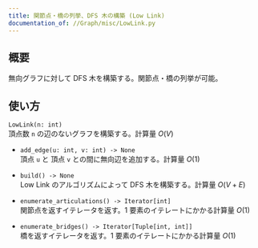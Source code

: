```yaml
---
title: 関節点・橋の列挙、DFS 木の構築 (Low Link)
documentation_of: //Graph/misc/LowLink.py
---
```


## 概要
無向グラフに対して DFS 木を構築する。関節点・橋の列挙が可能。

## 使い方
`LowLink(n: int)`  
頂点数 `n` の辺のないグラフを構築する。計算量 $O(V)$

- `add_edge(u: int, v: int) -> None`  
頂点 `u` と 頂点 `v` との間に無向辺を追加する。計算量 $O(1)$

- `build() -> None`  
Low Link のアルゴリズムによって DFS 木を構築する。計算量 $O(V + E)$

- `enumerate_articulations() -> Iterator[int]`  
関節点を返すイテレータを返す。1 要素のイテレートにかかる計算量 $O(1)$

- `enumerate_bridges() -> Iterator[Tuple[int, int]]`  
橋を返すイテレータを返す。1 要素のイテレートにかかる計算量 $O(1)$
